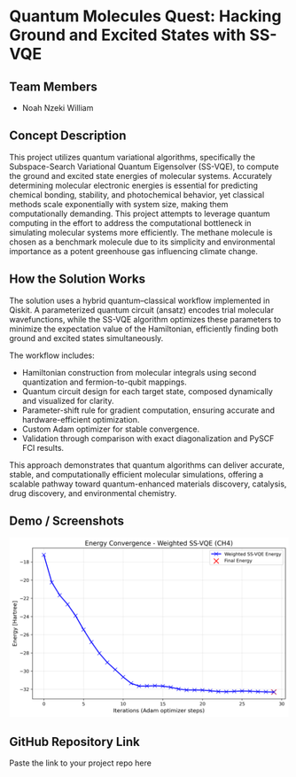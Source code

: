 #  Quantum Molecules Quest: Hacking Ground and Excited States with SS-VQE

## Team Members
- Noah Nzeki William

## Concept Description
This project utilizes quantum variational algorithms, specifically the Subspace-Search Variational Quantum Eigensolver (SS-VQE), to compute the ground and excited state energies of molecular systems. Accurately determining molecular electronic energies is essential for predicting chemical bonding, stability, and photochemical behavior, yet classical methods scale exponentially with system size, making them computationally demanding. This project attempts to  leverage quantum computing in the effort to address the computational bottleneck in simulating molecular systems more efficiently. The methane molecule is chosen as a benchmark molecule due to its simplicity and environmental importance as a potent greenhouse gas influencing climate change.

## How the Solution Works
The solution uses a hybrid quantum–classical workflow implemented in Qiskit. A parameterized quantum circuit (ansatz) encodes trial molecular wavefunctions, while the SS-VQE algorithm optimizes these parameters to minimize the expectation value of the Hamiltonian, efficiently finding both ground and excited states simultaneously.

The workflow includes:
- Hamiltonian construction from molecular integrals using second quantization and fermion-to-qubit mappings.
- Quantum circuit design for each target state, composed dynamically and visualized for clarity.
- Parameter-shift rule for gradient computation, ensuring accurate and hardware-efficient optimization.
- Custom Adam optimizer for stable convergence.
- Validation through comparison with exact diagonalization and PySCF FCI results.

This approach demonstrates that quantum algorithms can deliver accurate, stable, and computationally efficient molecular simulations, offering a scalable pathway toward quantum-enhanced materials discovery, catalysis, drug discovery, and environmental chemistry.

## Demo / Screenshots
![Energy Convergence](ssvqe_energy_convergence.png "Energy Convergence")

## GitHub Repository Link
Paste the link to your project repo here


